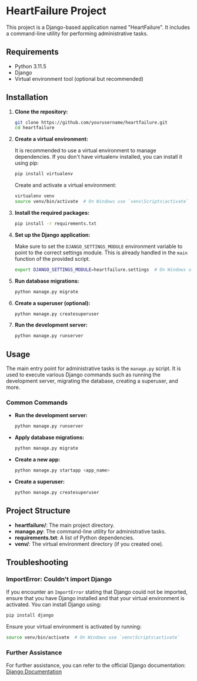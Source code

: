 # HeartFailure Project

This project is a Django-based application named "HeartFailure". It includes a command-line utility for performing administrative tasks.

## Requirements

- Python 3.11.5
- Django
- Virtual environment tool (optional but recommended)

## Installation

1. **Clone the repository:**

   ```sh
   git clone https://github.com/yourusername/heartfailure.git
   cd heartfailure

2. **Create a virtual environment:**

   It is recommended to use a virtual environment to manage dependencies. If you don't have virtualenv installed, you can install it using pip:

   ```sh
   pip install virtualenv
   ```

   Create and activate a virtual environment:

   ```sh
   virtualenv venv
   source venv/bin/activate  # On Windows use `venv\Scripts\activate`
   ```

3. **Install the required packages:**

   ```sh
   pip install -r requirements.txt
   ```

4. **Set up the Django application:**

   Make sure to set the `DJANGO_SETTINGS_MODULE` environment variable to point to the correct settings module. This is already handled in the `main` function of the provided script.

   ```sh
   export DJANGO_SETTINGS_MODULE=heartfailure.settings  # On Windows use `set DJANGO_SETTINGS_MODULE=heartfailure.settings`
   ```

5. **Run database migrations:**

   ```sh
   python manage.py migrate
   ```

6. **Create a superuser (optional):**

   ```sh
   python manage.py createsuperuser
   ```

7. **Run the development server:**

   ```sh
   python manage.py runserver
   ```

## Usage

The main entry point for administrative tasks is the `manage.py` script. It is used to execute various Django commands such as running the development server, migrating the database, creating a superuser, and more.

### Common Commands

- **Run the development server:**

  ```sh
  python manage.py runserver
  ```

- **Apply database migrations:**

  ```sh
  python manage.py migrate
  ```

- **Create a new app:**

  ```sh
  python manage.py startapp <app_name>
  ```

- **Create a superuser:**

  ```sh
  python manage.py createsuperuser
  ```

## Project Structure

- **heartfailure/**: The main project directory.
- **manage.py**: The command-line utility for administrative tasks.
- **requirements.txt**: A list of Python dependencies.
- **venv/**: The virtual environment directory (if you created one).

## Troubleshooting

### ImportError: Couldn't import Django

If you encounter an `ImportError` stating that Django could not be imported, ensure that you have Django installed and that your virtual environment is activated. You can install Django using:

```sh
pip install django
```

Ensure your virtual environment is activated by running:

```sh
source venv/bin/activate  # On Windows use `venv\Scripts\activate`
```

### Further Assistance

For further assistance, you can refer to the official Django documentation: [Django Documentation](https://docs.djangoproject.com/)
